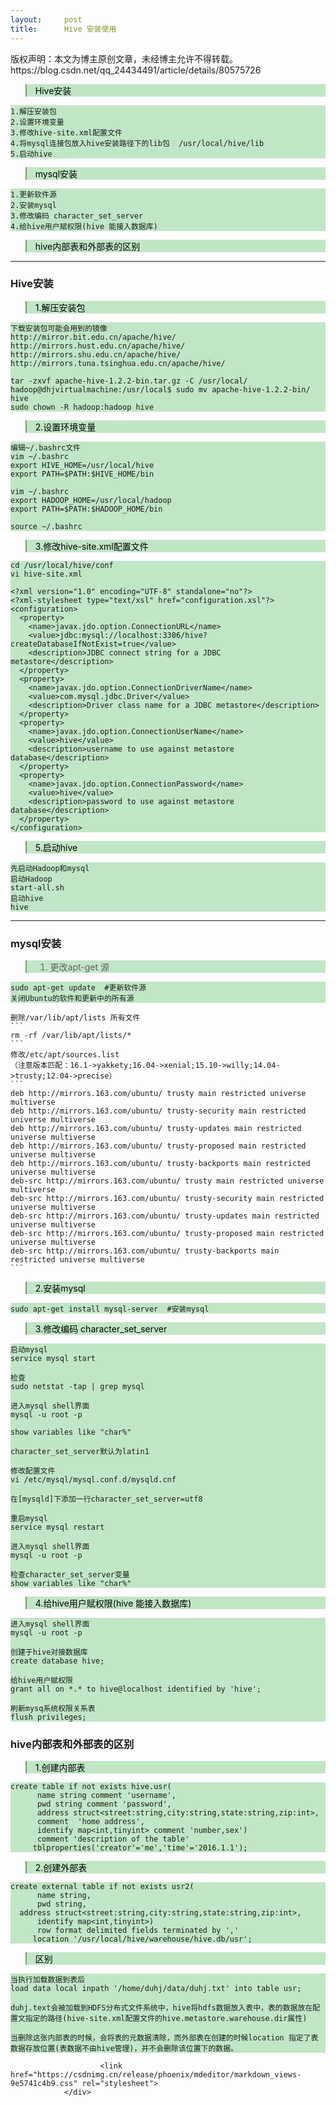 ```yaml
---
layout:     post
title:      Hive 安装使用
---
```

<div id="article_content" class="article_content clearfix csdn-tracking-statistics" data-pid="blog" data-mod="popu_307" data-dsm="post">
								<div class="article-copyright">
					版权声明：本文为博主原创文章，未经博主允许不得转载。					https://blog.csdn.net/qq_24434491/article/details/80575726				</div>
								            <div id="content_views" class="markdown_views prism-atom-one-dark">
							<!-- flowchart 箭头图标 勿删 -->
							<svg xmlns="http://www.w3.org/2000/svg" style="display: none;"><path stroke-linecap="round" d="M5,0 0,2.5 5,5z" id="raphael-marker-block" style="-webkit-tap-highlight-color: rgba(0, 0, 0, 0);"></path></svg>
							<blockquote class="eye-protector-processed" style="transition: background-color 0.3s ease; border-left-color: rgba(0, 0, 0, 0.35); background-color: rgb(193, 230, 198);">
  <p class="eye-protector-processed" style="border-color: rgba(0, 0, 0, 0.35); color: rgb(0, 0, 0);">Hive安装</p>
</blockquote>



<pre class="prettyprint eye-protector-processed" style="transition: background-color 0.3s ease; background-color: rgb(193, 230, 198);"><code class=" hljs lasso"><span class="hljs-number">1.</span>解压安装包
<span class="hljs-number">2.</span>设置环境变量
<span class="hljs-number">3.</span>修改hive<span class="hljs-attribute">-site</span><span class="hljs-built_in">.</span><span class="hljs-built_in">xml</span>配置文件
<span class="hljs-number">4.</span>将mysql连接包放入hive安装路径下的lib包  /usr/<span class="hljs-built_in">local</span>/hive/lib
<span class="hljs-number">5.</span>启动hive</code></pre>

<blockquote class="eye-protector-processed" style="transition: background-color 0.3s ease; border-left-color: rgba(0, 0, 0, 0.35); background-color: rgb(193, 230, 198);">
  <p class="eye-protector-processed" style="border-color: rgba(0, 0, 0, 0.35); color: rgb(0, 0, 0);">mysql安装</p>
</blockquote>



<pre class="prettyprint eye-protector-processed" style="transition: background-color 0.3s ease; background-color: rgb(193, 230, 198);"><code class=" hljs bash"><span class="hljs-number">1</span>.更新软件源
<span class="hljs-number">2</span>.安装mysql
<span class="hljs-number">3</span>.修改编码 character_<span class="hljs-keyword">set</span>_server
<span class="hljs-number">4</span>.给hive用户赋权限(hive 能接入数据库)
</code></pre>

<blockquote class="eye-protector-processed" style="transition: background-color 0.3s ease; border-left-color: rgba(0, 0, 0, 0.35); background-color: rgb(193, 230, 198);">
  <p class="eye-protector-processed" style="border-color: rgba(0, 0, 0, 0.35); color: rgb(0, 0, 0);">hive内部表和外部表的区别</p>
</blockquote>

<hr>



<h3 id="hive安装">Hive安装</h3>

<blockquote class="eye-protector-processed" style="transition: background-color 0.3s ease; border-left-color: rgba(0, 0, 0, 0.35); background-color: rgb(193, 230, 198);">
  <p class="eye-protector-processed" style="border-color: rgba(0, 0, 0, 0.35); color: rgb(0, 0, 0);">1.解压安装包</p>
</blockquote>



<pre class="prettyprint eye-protector-processed" style="transition: background-color 0.3s ease; background-color: rgb(193, 230, 198);"><code class=" hljs avrasm">下载安装包可能会用到的镜像
<span class="hljs-label">http:</span>//mirror<span class="hljs-preprocessor">.bit</span><span class="hljs-preprocessor">.edu</span><span class="hljs-preprocessor">.cn</span>/apache/hive/ 
<span class="hljs-label">http:</span>//mirrors<span class="hljs-preprocessor">.hust</span><span class="hljs-preprocessor">.edu</span><span class="hljs-preprocessor">.cn</span>/apache/hive/ 
<span class="hljs-label">http:</span>//mirrors<span class="hljs-preprocessor">.shu</span><span class="hljs-preprocessor">.edu</span><span class="hljs-preprocessor">.cn</span>/apache/hive/ 
<span class="hljs-label">http:</span>//mirrors<span class="hljs-preprocessor">.tuna</span><span class="hljs-preprocessor">.tsinghua</span><span class="hljs-preprocessor">.edu</span><span class="hljs-preprocessor">.cn</span>/apache/hive/

tar -zxvf apache-hive-<span class="hljs-number">1.2</span><span class="hljs-number">.2</span>-bin<span class="hljs-preprocessor">.tar</span><span class="hljs-preprocessor">.gz</span> -C /usr/local/
hadoop@dhjvirtualmachine:/usr/local$ sudo mv apache-hive-<span class="hljs-number">1.2</span><span class="hljs-number">.2</span>-bin/ hive
sudo chown -R hadoop:hadoop hive</code></pre>

<blockquote class="eye-protector-processed" style="transition: background-color 0.3s ease; border-left-color: rgba(0, 0, 0, 0.35); background-color: rgb(193, 230, 198);">
  <p class="eye-protector-processed" style="border-color: rgba(0, 0, 0, 0.35); color: rgb(0, 0, 0);">2.设置环境变量</p>
</blockquote>



<pre class="prettyprint eye-protector-processed" style="transition: background-color 0.3s ease; background-color: rgb(193, 230, 198);"><code class=" hljs bash">编辑~/.bashrc文件
vim ~/.bashrc
<span class="hljs-keyword">export</span> HIVE_HOME=/usr/local/hive
<span class="hljs-keyword">export</span> PATH=<span class="hljs-variable">$PATH</span>:<span class="hljs-variable">$HIVE_HOME</span>/bin

vim ~/.bashrc
<span class="hljs-keyword">export</span> HADOOP_HOME=/usr/local/hadoop
<span class="hljs-keyword">export</span> PATH=<span class="hljs-variable">$PATH</span>:<span class="hljs-variable">$HADOOP_HOME</span>/bin

<span class="hljs-built_in">source</span> ~/.bashrc</code></pre>

<blockquote class="eye-protector-processed" style="transition: background-color 0.3s ease; border-left-color: rgba(0, 0, 0, 0.35); background-color: rgb(193, 230, 198);">
  <p class="eye-protector-processed" style="border-color: rgba(0, 0, 0, 0.35); color: rgb(0, 0, 0);">3.修改hive-site.xml配置文件</p>
</blockquote>



<pre class="prettyprint eye-protector-processed" style="transition: background-color 0.3s ease; background-color: rgb(193, 230, 198);"><code class=" hljs xml">cd /usr/local/hive/conf
vi hive-site.xml

<span class="hljs-pi">&lt;?xml version="1.0" encoding="UTF-8" standalone="no"?&gt;</span>
<span class="hljs-pi">&lt;?xml-stylesheet type="text/xsl" href="configuration.xsl"?&gt;</span>
<span class="hljs-tag">&lt;<span class="hljs-title">configuration</span>&gt;</span>
  <span class="hljs-tag">&lt;<span class="hljs-title">property</span>&gt;</span>
    <span class="hljs-tag">&lt;<span class="hljs-title">name</span>&gt;</span>javax.jdo.option.ConnectionURL<span class="hljs-tag">&lt;/<span class="hljs-title">name</span>&gt;</span>
    <span class="hljs-tag">&lt;<span class="hljs-title">value</span>&gt;</span>jdbc:mysql://localhost:3306/hive?createDatabaseIfNotExist=true<span class="hljs-tag">&lt;/<span class="hljs-title">value</span>&gt;</span>
    <span class="hljs-tag">&lt;<span class="hljs-title">description</span>&gt;</span>JDBC connect string for a JDBC metastore<span class="hljs-tag">&lt;/<span class="hljs-title">description</span>&gt;</span>
  <span class="hljs-tag">&lt;/<span class="hljs-title">property</span>&gt;</span>
  <span class="hljs-tag">&lt;<span class="hljs-title">property</span>&gt;</span>
    <span class="hljs-tag">&lt;<span class="hljs-title">name</span>&gt;</span>javax.jdo.option.ConnectionDriverName<span class="hljs-tag">&lt;/<span class="hljs-title">name</span>&gt;</span>
    <span class="hljs-tag">&lt;<span class="hljs-title">value</span>&gt;</span>com.mysql.jdbc.Driver<span class="hljs-tag">&lt;/<span class="hljs-title">value</span>&gt;</span>
    <span class="hljs-tag">&lt;<span class="hljs-title">description</span>&gt;</span>Driver class name for a JDBC metastore<span class="hljs-tag">&lt;/<span class="hljs-title">description</span>&gt;</span>
  <span class="hljs-tag">&lt;/<span class="hljs-title">property</span>&gt;</span>
  <span class="hljs-tag">&lt;<span class="hljs-title">property</span>&gt;</span>
    <span class="hljs-tag">&lt;<span class="hljs-title">name</span>&gt;</span>javax.jdo.option.ConnectionUserName<span class="hljs-tag">&lt;/<span class="hljs-title">name</span>&gt;</span>
    <span class="hljs-tag">&lt;<span class="hljs-title">value</span>&gt;</span>hive<span class="hljs-tag">&lt;/<span class="hljs-title">value</span>&gt;</span>
    <span class="hljs-tag">&lt;<span class="hljs-title">description</span>&gt;</span>username to use against metastore database<span class="hljs-tag">&lt;/<span class="hljs-title">description</span>&gt;</span>
  <span class="hljs-tag">&lt;/<span class="hljs-title">property</span>&gt;</span>
  <span class="hljs-tag">&lt;<span class="hljs-title">property</span>&gt;</span>
    <span class="hljs-tag">&lt;<span class="hljs-title">name</span>&gt;</span>javax.jdo.option.ConnectionPassword<span class="hljs-tag">&lt;/<span class="hljs-title">name</span>&gt;</span>
    <span class="hljs-tag">&lt;<span class="hljs-title">value</span>&gt;</span>hive<span class="hljs-tag">&lt;/<span class="hljs-title">value</span>&gt;</span>
    <span class="hljs-tag">&lt;<span class="hljs-title">description</span>&gt;</span>password to use against metastore database<span class="hljs-tag">&lt;/<span class="hljs-title">description</span>&gt;</span>
  <span class="hljs-tag">&lt;/<span class="hljs-title">property</span>&gt;</span>
<span class="hljs-tag">&lt;/<span class="hljs-title">configuration</span>&gt;</span></code></pre>

<blockquote class="eye-protector-processed" style="transition: background-color 0.3s ease; border-left-color: rgba(0, 0, 0, 0.35); background-color: rgb(193, 230, 198);">
  <p class="eye-protector-processed" style="border-color: rgba(0, 0, 0, 0.35); color: rgb(0, 0, 0);">5.启动hive</p>
</blockquote>



<pre class="prettyprint eye-protector-processed" style="transition: background-color 0.3s ease; background-color: rgb(193, 230, 198);"><code class=" hljs sql">先启动Hadoop和mysql
启动Hadoop
<span class="hljs-operator"><span class="hljs-keyword">start</span>-<span class="hljs-keyword">all</span>.sh
启动hive
hive  </span></code></pre>

<hr>



<h3 id="mysql安装">mysql安装</h3>

<blockquote class="eye-protector-processed" style="transition: background-color 0.3s ease; border-left-color: rgba(0, 0, 0, 0.35); background-color: rgb(193, 230, 198);">
  <ol>
  <li>更改apt-get 源</li>
  </ol>
</blockquote>



<pre class="prettyprint eye-protector-processed" style="transition: background-color 0.3s ease; background-color: rgb(193, 230, 198);"><code class=" hljs bash"><span class="hljs-built_in">sudo</span> apt-get update  <span class="hljs-comment">#更新软件源</span>
关闭Ubuntu的软件和更新中的所有源
</code></pre>

<pre><code>删除/var/lib/apt/lists 所有文件 
```
rm -rf /var/lib/apt/lists/*
```
修改/etc/apt/sources.list
（注意版本匹配：16.1-&gt;yakkety;16.04-&gt;xenial;15.10-&gt;willy;14.04-&gt;trusty;12.04-&gt;precise）
```
deb http://mirrors.163.com/ubuntu/ trusty main restricted universe multiverse
deb http://mirrors.163.com/ubuntu/ trusty-security main restricted universe multiverse
deb http://mirrors.163.com/ubuntu/ trusty-updates main restricted universe multiverse
deb http://mirrors.163.com/ubuntu/ trusty-proposed main restricted universe multiverse
deb http://mirrors.163.com/ubuntu/ trusty-backports main restricted universe multiverse
deb-src http://mirrors.163.com/ubuntu/ trusty main restricted universe multiverse
deb-src http://mirrors.163.com/ubuntu/ trusty-security main restricted universe multiverse
deb-src http://mirrors.163.com/ubuntu/ trusty-updates main restricted universe multiverse
deb-src http://mirrors.163.com/ubuntu/ trusty-proposed main restricted universe multiverse
deb-src http://mirrors.163.com/ubuntu/ trusty-backports main restricted universe multiverse
```
</code></pre>

<blockquote class="eye-protector-processed" style="transition: background-color 0.3s ease; border-left-color: rgba(0, 0, 0, 0.35); background-color: rgb(193, 230, 198);">
  <p class="eye-protector-processed" style="border-color: rgba(0, 0, 0, 0.35); color: rgb(0, 0, 0);">2.安装mysql</p>
</blockquote>



<pre class="prettyprint eye-protector-processed" style="transition: background-color 0.3s ease; background-color: rgb(193, 230, 198);"><code class=" hljs bash"><span class="hljs-built_in">sudo</span> apt-get install mysql-server  <span class="hljs-comment">#安装mysql</span></code></pre>

<blockquote class="eye-protector-processed" style="transition: background-color 0.3s ease; border-left-color: rgba(0, 0, 0, 0.35); background-color: rgb(193, 230, 198);">
  <p class="eye-protector-processed" style="border-color: rgba(0, 0, 0, 0.35); color: rgb(0, 0, 0);">3.修改编码 character_set_server</p>
</blockquote>



<pre class="prettyprint eye-protector-processed" style="transition: background-color 0.3s ease; background-color: rgb(193, 230, 198);"><code class=" hljs sql">启动mysql
service mysql <span class="hljs-operator"><span class="hljs-keyword">start</span>

检查
sudo netstat -tap | grep mysql

进入mysql shell界面
mysql -u root -p

<span class="hljs-keyword">show</span> variables <span class="hljs-keyword">like</span> <span class="hljs-string">"char%"</span>

character_set_server默认为latin1

修改配置文件
vi /etc/mysql/mysql.conf.d/mysqld.cnf

在[mysqld]下添加一行character_set_server=utf8

重启mysql
service mysql restart

进入mysql shell界面
mysql -u root -p

检查character_set_server变量
<span class="hljs-keyword">show</span> variables <span class="hljs-keyword">like</span> <span class="hljs-string">"char%"</span>
</span></code></pre>

<blockquote class="eye-protector-processed" style="transition: background-color 0.3s ease; border-left-color: rgba(0, 0, 0, 0.35); background-color: rgb(193, 230, 198);">
  <p class="eye-protector-processed" style="border-color: rgba(0, 0, 0, 0.35); color: rgb(0, 0, 0);">4.给hive用户赋权限(hive 能接入数据库)</p>
</blockquote>



<pre class="prettyprint eye-protector-processed" style="transition: background-color 0.3s ease; background-color: rgb(193, 230, 198);"><code class=" hljs sql">进入mysql shell界面
mysql -u root -p

创建于hive对接数据库
<span class="hljs-operator"><span class="hljs-keyword">create</span> <span class="hljs-keyword">database</span> hive;</span>

给hive用户赋权限
<span class="hljs-operator"><span class="hljs-keyword">grant</span> <span class="hljs-keyword">all</span> <span class="hljs-keyword">on</span> *.* <span class="hljs-keyword">to</span> hive@localhost identified <span class="hljs-keyword">by</span> <span class="hljs-string">'hive'</span>;</span>

刷新mysq系统权限关系表
flush privileges; 
</code></pre>



<h3 id="hive内部表和外部表的区别">hive内部表和外部表的区别</h3>

<blockquote class="eye-protector-processed" style="transition: background-color 0.3s ease; border-left-color: rgba(0, 0, 0, 0.35); background-color: rgb(193, 230, 198);">
  <p class="eye-protector-processed" style="border-color: rgba(0, 0, 0, 0.35); color: rgb(0, 0, 0);">1.创建内部表</p>
</blockquote>



<pre class="prettyprint eye-protector-processed" style="transition: background-color 0.3s ease; background-color: rgb(193, 230, 198);"><code class=" hljs mel">create table <span class="hljs-keyword">if</span> not <span class="hljs-keyword">exists</span> hive.usr(
      name <span class="hljs-keyword">string</span> comment <span class="hljs-string">'username'</span>,
      <span class="hljs-keyword">pwd</span> <span class="hljs-keyword">string</span> comment <span class="hljs-string">'password'</span>,
      address struct&lt;street:<span class="hljs-keyword">string</span>,city:<span class="hljs-keyword">string</span>,state:<span class="hljs-keyword">string</span>,zip:<span class="hljs-keyword">int</span>&gt;,
      comment  <span class="hljs-string">'home address'</span>,
      identify map&lt;<span class="hljs-keyword">int</span>,tinyint&gt; comment <span class="hljs-string">'number,sex'</span>) 
      comment <span class="hljs-string">'description of the table'</span>  
     tblproperties(<span class="hljs-string">'creator'</span>=<span class="hljs-string">'me'</span>,<span class="hljs-string">'time'</span>=<span class="hljs-string">'2016.1.1'</span>); </code></pre>

<blockquote class="eye-protector-processed" style="transition: background-color 0.3s ease; border-left-color: rgba(0, 0, 0, 0.35); background-color: rgb(193, 230, 198);">
  <p class="eye-protector-processed" style="border-color: rgba(0, 0, 0, 0.35); color: rgb(0, 0, 0);">2.创建外部表</p>
</blockquote>



<pre class="prettyprint eye-protector-processed" style="transition: background-color 0.3s ease; background-color: rgb(193, 230, 198);"><code class=" hljs sql"><span class="hljs-operator"><span class="hljs-keyword">create</span> <span class="hljs-keyword">external</span> <span class="hljs-keyword">table</span> <span class="hljs-keyword">if</span> <span class="hljs-keyword">not</span> <span class="hljs-keyword">exists</span> usr2(
      name string,
      pwd string,
  address struct&lt;street:string,city:string,state:string,zip:<span class="hljs-keyword">int</span>&gt;,
      identify map&lt;<span class="hljs-keyword">int</span>,tinyint&gt;) 
      <span class="hljs-keyword">row</span> format delimited fields terminated <span class="hljs-keyword">by</span> <span class="hljs-string">','</span>
     location <span class="hljs-string">'/usr/local/hive/warehouse/hive.db/usr'</span>;</span> </code></pre>

<blockquote class="eye-protector-processed" style="transition: background-color 0.3s ease; border-left-color: rgba(0, 0, 0, 0.35); background-color: rgb(193, 230, 198);">
  <p class="eye-protector-processed" style="border-color: rgba(0, 0, 0, 0.35); color: rgb(0, 0, 0);">区别</p>
</blockquote>



<pre class="prettyprint eye-protector-processed" style="transition: background-color 0.3s ease; background-color: rgb(193, 230, 198);"><code class=" hljs sql">当执行加载数据到表后
<span class="hljs-operator"><span class="hljs-keyword">load</span> data <span class="hljs-keyword">local</span> inpath <span class="hljs-string">'/home/duhj/data/duhj.txt'</span> <span class="hljs-keyword">into</span> <span class="hljs-keyword">table</span> usr;</span>

duhj.text会被加载到HDFS分布式文件系统中，hive将hdfs数据放入表中，表的数据放在配置文指定的路径(hive-site.xml配置文件的hive.metastore.warehouse.dir属性)

当删除这张内部表的时候，会将表的元数据清除，而外部表在创建的时候location 指定了表数据存放位置(表数据不由hive管理)，并不会删除该位置下的数据。
</code></pre>            </div>
						<link href="https://csdnimg.cn/release/phoenix/mdeditor/markdown_views-9e5741c4b9.css" rel="stylesheet">
                </div>
